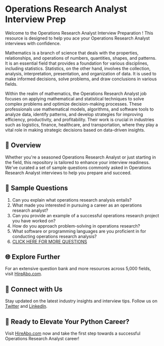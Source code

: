 # Operations Research Analyst Interview Prep

Welcome to the Operations Research Analyst Interview Preparation ! This resource is designed to help you ace your Operations Research Analyst interviews with confidence.

Mathematics is a branch of science that deals with the properties, relationships, and operations of numbers, quantities, shapes, and patterns. It is an essential field that provides a foundation for various disciplines, including statistics. Statistics, on the other hand, involves the collection, analysis, interpretation, presentation, and organization of data. It is used to make informed decisions, solve problems, and draw conclusions in various fields.

Within the realm of mathematics, the Operations Research Analyst job focuses on applying mathematical and statistical techniques to solve complex problems and optimize decision-making processes. These professionals use mathematical models, algorithms, and software tools to analyze data, identify patterns, and develop strategies for improving efficiency, productivity, and profitability. Their work is crucial in industries such as logistics, finance, healthcare, and transportation, where they play a vital role in making strategic decisions based on data-driven insights.

## 🚀 Overview

Whether you're a seasoned Operations Research Analyst or just starting in the field, this repository is tailored to enhance your interview readiness. We've curated a set of sample questions commonly asked in Operations Research Analyst interviews to help you prepare and succeed.

## 📝 Sample Questions

1. Can you explain what operations research analysis entails?
2. What made you interested in pursuing a career as an operations research analyst?
3. Can you provide an example of a successful operations research project you have worked on?
4. How do you approach problem-solving in operations research?
5. What software or programming languages are you proficient in for conducting operations research analysis?
6. [CLICK HERE FOR MORE QUESTIONS](https://hireabo.com/job/19_0_7/Operations%20Research%20Analyst)

## 🌐 Explore Further

For an extensive question bank and more resources across 5,000 fields, visit [HireAbo.com](https://www.hireabo.com).

## 📱 Connect with Us

Stay updated on the latest industry insights and interview tips. Follow us on [Twitter](https://twitter.com/hireabo) and [LinkedIn](https://www.linkedin.com/in/hire-abo-3609972a8/).

## 🚀 Ready to Elevate Your Python Career?

Visit [HireAbo.com](https://www.hireabo.com) now and take the first step towards a successful Operations Research Analyst career!